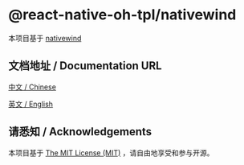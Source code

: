 # @react-native-oh-tpl/nativewind

本项目基于 [nativewind](https://github.com/nativewind/nativewind)

## 文档地址 / Documentation URL 

[中文 / Chinese](https://gitee.com/react-native-oh-library/usage-docs/blob/master/zh-cn/nativewind.md)

[英文 / English](https://gitee.com/react-native-oh-library/usage-docs/blob/master/zh-en/nativewind.md)

## 请悉知 / Acknowledgements

本项目基于 [The MIT License (MIT)](https://github.com/nativewind/nativewind/blob/main/packages/nativewind/LICENSE) ，请自由地享受和参与开源。
